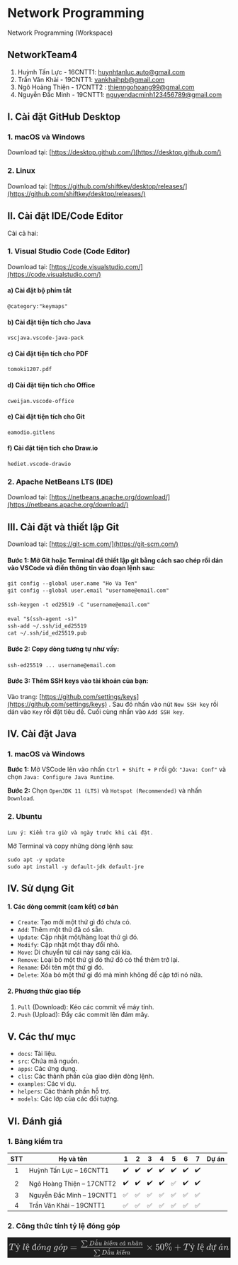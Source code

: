 # Network Programming

Network Programming (Workspace)

## NetworkTeam4

1. Huỳnh Tấn Lực - 16CNTT1: huynhtanluc.auto@gmail.com
2. Trần Văn Khải - 19CNTT1: vankhaihpb@gmail.com
3. Ngô Hoàng Thiện - 17CNTT2 : thienngohoang99@gmal.com
4. Nguyễn Đắc Minh - 19CNTT1: nguyendacminh123456789@gmail.com

## I. Cài đặt GitHub Desktop

### 1. macOS và Windows
Download tại: [https://desktop.github.com/](https://desktop.github.com/)

### 2. Linux

Download tại: [https://github.com/shiftkey/desktop/releases/](https://github.com/shiftkey/desktop/releases/)

## II. Cài đặt IDE/Code Editor

Cài cả hai:

### 1. Visual Studio Code (Code Editor)

Download tại: [https://code.visualstudio.com/](https://code.visualstudio.com/)
#### a) Cài đặt bộ phím tắt
```
@category:"keymaps" 
```
#### b) Cài đặt tiện tích cho Java
```
vscjava.vscode-java-pack
```
#### c) Cài đặt tiện tích cho PDF
```
tomoki1207.pdf
```
#### d) Cài đặt tiện tích cho Office
```
cweijan.vscode-office
```
#### e) Cài đặt tiện tích cho Git
```
eamodio.gitlens
```
#### f) Cài đặt tiện tích cho Draw.io

```
hediet.vscode-drawio
```

### 2. Apache NetBeans LTS (IDE)

Download tại: [https://netbeans.apache.org/download/](https://netbeans.apache.org/download/)

## III. Cài đặt và thiết lập Git

Download tại: [https://git-scm.com/](https://git-scm.com/)

#### Bước 1: Mở Git  hoặc Terminal để thiết lập git bằng cách sao chép rồi dán vào VSCode và điền thông tin vào đoạn lệnh sau:

```shell
git config --global user.name "Ho Va Ten"
git config --global user.email "username@email.com"

ssh-keygen -t ed25519 -C "username@email.com"

eval "$(ssh-agent -s)"
ssh-add ~/.ssh/id_ed25519
cat ~/.ssh/id_ed25519.pub
```

#### Bước 2: Copy dòng tương tự như vầy:

`ssh-ed25519 ... username@email.com`

#### Bước 3: Thêm SSH keys vào tài khoản của bạn:

Vào trang: [https://github.com/settings/keys](https://github.com/settings/keys) . Sau đó nhấn vào nút `New SSH key` rồi dán vào `Key` rồi đặt tiêu đề. Cuối cùng nhấn vào `Add SSH key`.

## IV. Cài đặt Java

### 1. macOS và Windows

**Bước 1:** Mở VSCode lên vào nhấn `Ctrl + Shift + P` rồi gõ: `"Java: Conf"` và chọn `Java: Configure Java Runtime`.

**Bước 2:** Chọn `OpenJDK 11 (LTS)` và `Hotspot (Recommended)` và nhấn `Download`.

### 2. Ubuntu

`Lưu ý: Kiểm tra giờ và ngày trước khi cài đặt.`

Mở Terminal và copy những dòng lệnh sau:

```shell
sudo apt -y update
sudo apt install -y default-jdk default-jre
```

## IV. Sử dụng Git

#### 1. Các dòng commit (cam kết) cơ bản

* `Create`: Tạo mới một thứ gì đó chưa có.
* `Add`: Thêm một thứ đã có sẵn.
* `Update`: Cập nhật một/hàng loạt thứ gì đó.
* `Modify`: Cập nhật một thay đổi nhỏ.
* `Move`: Di chuyển từ cái này sang cái kia.
* `Remove`: Loại bỏ một thứ gì đó thứ đó có thể thêm trở lại.
* `Rename`: Đổi tên một thứ gì đó.
* `Delete`: Xóa bỏ một thứ gì đó mà mình không đề cập tới nó nữa.

#### 2. Phương thức giao tiếp

1. `Pull` (Download): Kéo các commit về máy tính.
2. `Push` (Upload): Đẩy các commit lên đám mây.

## V. Các thư mục

* `docs`: Tài liệu.
* `src`: Chứa mã nguồn.
* `apps`: Các ứng dụng.
* `clis`: Các thành phần của giao diện dòng lệnh.
* `examples`: Các ví dụ.
* `helpers`: Các thành phần hỗ trợ.
* `models`: Các lớp của các đối tượng.

## VI. Đánh giá

### 1. Bảng kiểm tra
| STT | Họ và tên                 | 1 | 2 | 3 | 4 | 5 | 6 | 7 | Dự án |
| :-: | ------------------------  | - | - | - | - | - | - | - | ----- |
|  1  | Huỳnh Tấn Lực – 16CNTT1  | :heavy_check_mark: | :heavy_check_mark: | :heavy_check_mark: | :heavy_check_mark: | :heavy_check_mark: | :heavy_check_mark: | :heavy_check_mark:
|  2  | Ngô Hoàng Thiện – 17CNTT2 | :heavy_check_mark: | :heavy_check_mark: | :heavy_check_mark: | :heavy_check_mark: | :white_check_mark: | :heavy_check_mark: | :heavy_check_mark:
|  3  | Nguyễn Đắc Minh – 19CNTT1 | :white_check_mark: | :white_check_mark: | :white_check_mark: | :white_check_mark: | :white_check_mark: | :white_check_mark: | :white_check_mark: |
|  4  | Trần Văn Khải – 19CNTT1   | :white_check_mark: | :white_check_mark: | :white_check_mark: | :white_check_mark: | :white_check_mark: | :white_check_mark: | :white_check_mark: |

### 2. Công thức tính tỷ lệ đóng góp

![Ratio](screenshots/ratio.png)
